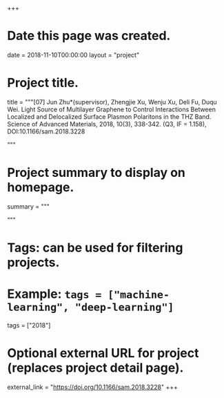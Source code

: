 +++
# Date this page was created.
date = 2018-11-10T00:00:00
layout = "project"

# Project title.
title = """[07]	Jun Zhu*(supervisor), Zhengjie Xu, Wenju Xu, Deli Fu, Duqu Wei. Light Source of Multilayer Graphene to Control Interactions Between Localized and Delocalized Surface Plasmon Polaritons in the THZ Band. Science of Advanced Materials, 2018, 10(3), 338-342. (Q3, IF = 1.158), DOI:10.1166/sam.2018.3228

"""

# Project summary to display on homepage.
summary = """

 """

# Tags: can be used for filtering projects.
# Example: `tags = ["machine-learning", "deep-learning"]`
tags = ["2018"]

# Optional external URL for project (replaces project detail page).
external_link = "https://doi.org/10.1166/sam.2018.3228"
+++
